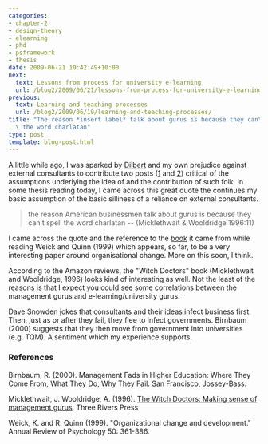 ```yaml
---
categories:
- chapter-2
- design-theory
- elearning
- phd
- psframework
- thesis
date: 2009-06-21 10:42:49+10:00
next:
  text: Lessons from process for university e-learning
  url: /blog2/2009/06/21/lessons-from-process-for-university-e-learning/
previous:
  text: Learning and teaching processes
  url: /blog2/2009/06/19/learning-and-teaching-processes/
title: "The reason *insert label* talk about gurus is because they can\u2019t spell\
  \ the word charlatan"
type: post
template: blog-post.html
---
```

A little while ago, I was sparked by [Dilbert](http://www.dilbert.com/) and my own prejudice against external consultants to contribute two posts ([1](/blog2/2009/05/23/the-problem-with-consultantsmbas-dilberts-view/) and [2](/blog2/2009/05/24/continuing-to-bash-the-consultant-model/)) critical of the assumptions underlying the idea of and the contribution of such folk. In some thesis reading today, I came across this great quote the continues my basic assumption of the basic silliness of a reliance on external consultants.

> the reason American businessmen talk about gurus is because they can’t spell the word charlatan -- (Micklethwait & Wooldridge 1996:11)

I came across the quote and the reference to the [book](http://www.amazon.com/Witch-Doctors-Making-Sense-Management/dp/0812929888/ref=sr_1_1?ie=UTF8&s=books&qid=1245544316&sr=8-1) it came from while reading Weick and Quinn (1999) which appears, so far, to be a very interesting paper around organisational change. More on this soon, I think.

According to the Amazon reviews, the "Witch Doctors" book (Micklethwait and Wooldridge, 1996) looks kind of interesting as well. Not the least of the reasons is that I expect you could see some correlations between the management gurus and e-learning/university gurus.

Dave Snowden jokes that consultants and their ideas infect business first. Then, just as or after they fail, they flee to infect governments. Birnbaum (2000) suggests that they then move from government into universities (e.g. TQM). A sentiment which my experience supports.

### References

Birnbaum, R. (2000). Management Fads in Higher Education: Where They Come From, What They Do, Why They Fail. San Francisco, Jossey-Bass.

Micklethwait, J. Wooldridge, A. (1996). [The Witch Doctors: Making sense of management gurus](http://www.amazon.com/Witch-Doctors-Making-Sense-Management/dp/0812929888/ref=sr_1_1?ie=UTF8&s=books&qid=1245544316&sr=8-1), Three Rivers Press

Weick, K. and R. Quinn (1999). "Organizational change and development." Annual Review of Psychology 50: 361-386.